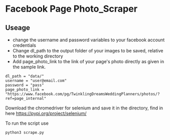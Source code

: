 # Facebook Page Photo_Scraper

## Useage

* change the username and password variables to your facebook account credentials
* Change dl_path to the output folder of your images to be saved, relative to the working directory
* Add page_photo_link to the link of your page's photo directly as given in the sample link.

```
dl_path = "data/"
username = "user@email.com"
password = "pass"
page_photo_link = "https://www.facebook.com/pg/TwinklingDreamsWeddingPlanners/photos/?ref=page_internal"

```
Download the chromedriver for selenium and save it in the directory, find in here https://pypi.org/project/selenium/

To run the script use

```
python3 scrape.py
```
